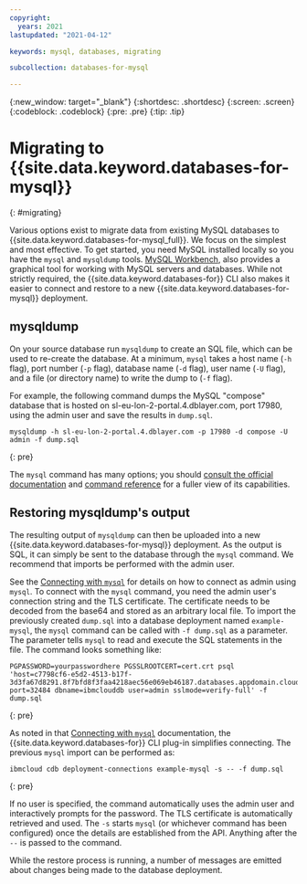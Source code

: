 ```yaml
---
copyright:
  years: 2021
lastupdated: "2021-04-12"

keywords: mysql, databases, migrating

subcollection: databases-for-mysql

---
```


{:new_window: target="_blank"}
{:shortdesc: .shortdesc}
{:screen: .screen}
{:codeblock: .codeblock}
{:pre: .pre}
{:tip: .tip}

# Migrating to {{site.data.keyword.databases-for-mysql}}
{: #migrating}

Various options exist to migrate data from existing MySQL databases to {{site.data.keyword.databases-for-mysql_full}}. We focus on the simplest and most effective. To get started, you need MySQL installed locally so you have the `mysql` and `mysqldump` tools. [MySQL Workbench](https://dev.mysql.com/doc/workbench/en/wb-admin-export-import-management.html), also provides a graphical tool for working with MySQL servers and databases. While not strictly required, the {{site.data.keyword.databases-for}} CLI also makes it easier to connect and restore to a new {{site.data.keyword.databases-for-mysql}} deployment. 

## mysqldump

On your source database run `mysqldump` to create an SQL file, which can be used to re-create the database. At a minimum, `mysql` takes a host name (`-h` flag), port number (`-p` flag), database name (`-d` flag), user name (`-U` flag), and a file (or directory name) to write the dump to (`-f` flag). 

For example, the following command dumps the MySQL "compose" database that is hosted on sl-eu-lon-2-portal.4.dblayer.com, port 17980, using the admin user and save the results in `dump.sql`.

```shell
mysqldump -h sl-eu-lon-2-portal.4.dblayer.com -p 17980 -d compose -U admin -f dump.sql
```
{: pre}

The `mysql` command has many options; you should [consult the official documentation](https://dev.mysql.com/doc/refman/5.7/en/mysqldump.html#mysqldump-syntax) and [command reference](https://dev.mysql.com/doc/refman/5.7/en/mysqldump.html#mysqldump-option-summary) for a fuller view of its capabilities.

## Restoring mysqldump's output

The resulting output of `mysqldump` can then be uploaded into a new {{site.data.keyword.databases-for-mysql}} deployment. As the output is SQL, it can simply be sent to the database through the `mysql` command. We recommend that imports be performed with the admin user. 

See the [Connecting with `mysql`](/docs/databases-for-mysql?topic=databases-for-mysql-connecting-mysql) for details on how to connect as admin using `mysql`. To connect with the `mysql` command, you need the admin user's connection string and the TLS certificate. The certificate needs to be decoded from the base64 and stored as an arbitrary local file. To import the previously created `dump.sql` into a database deployment named `example-mysql`, the `mysql` command can be called with `-f dump.sql` as a parameter. The parameter tells `mysql` to read and execute the SQL statements in the file. The command looks something like:

```shell
PGPASSWORD=yourpasswordhere PGSSLROOTCERT=cert.crt psql 'host=c7798cf6-e5d2-4513-b17f-3d3fa67d8291.8f7bfd8f3faa4218aec56e069eb46187.databases.appdomain.cloud port=32484 dbname=ibmclouddb user=admin sslmode=verify-full' -f dump.sql
```
{: pre}

As noted in that [Connecting with `mysql`](/docs/databases-for-mysql?topic=databases-for-mysql-connecting-mysql) documentation, the {{site.data.keyword.databases-for}} CLI plug-in simplifies connecting. The previous `mysql` import can be performed as:

```shell
ibmcloud cdb deployment-connections example-mysql -s -- -f dump.sql
```
{: pre}

If no user is specified, the command automatically uses the admin user and interactively prompts for the password. The TLS certificate is automatically retrieved and used. The `-s` starts `mysql` (or whichever command has been configured) once the details are established from the API. Anything after the `--` is passed to the command.

While the restore process is running, a number of messages are emitted about changes being made to the database deployment.
